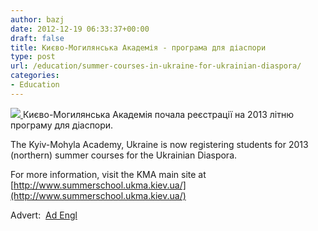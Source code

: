 ```yaml
---
author: bazj
date: 2012-12-19 06:33:37+00:00
draft: false
title: Києво-Могилянська Академія - програма для діаспори
type: post
url: /education/summer-courses-in-ukraine-for-ukrainian-diaspora/
categories:
- Education
---
```


[![](http://www.ozeukes.com/wp-content/uploads/2012/12/kyiv-mohyla-academy1.jpg)
](http://www.ozeukes.com/wp-content/uploads/2012/12/kyiv-mohyla-academy1.jpg)Києво-Могилянська Академія почала реєстрації на 2013 літню програму для діаспори.

The Kyiv-Mohyla Academy, Ukraine is now registering students for 2013 (northern) summer courses for the Ukrainian Diaspora.

For more information, visit the KMA main site at [http://www.summerschool.ukma.kiev.ua/](http://www.summerschool.ukma.kiev.ua/)

Advert:  [Ad Engl](http://www.ozeukes.com/wp-content/uploads/2012/12/Ad-Engl.pdf)
